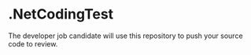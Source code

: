 # .NetCodingTest
The developer job candidate will use this repository to push your source code to review.
